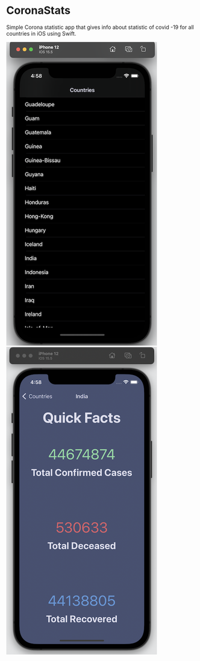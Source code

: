 # CoronaStats
Simple Corona statistic app that gives info about statistic of covid -19 for all countries in iOS using Swift.

![alt text](https://raw.githubusercontent.com/raj-engineer/CoronaStats/main/CoronaStats/ScreenShots/Screenshot%202022-12-06%20at%204.58.53%20PM.png)                                 ![alt text](https://raw.githubusercontent.com/raj-engineer/CoronaStats/main/CoronaStats/ScreenShots/Screenshot%202022-12-06%20at%204.58.38%20PM.png)

